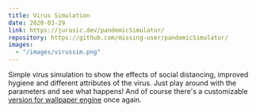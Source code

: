 ```yaml
---
title: Virus Simulation
date: 2020-03-29
link: https://jurasic.dev/pandemicSimulator/
repository: https://github.com/missing-user/pandemicSimulator/
images:
  - "/images/virussim.png"
---
```


Simple virus simulation to show the effects of social distancing, improved hygiene and different attributes of the virus. Just play around with the parameters and see what happens! And of course there's a customizable [version for wallpaper engine](https://steamcommunity.com/sharedfiles/filedetails/?id=2062848686) once again.
